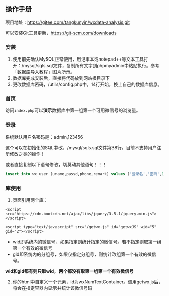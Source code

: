 ## 操作手册

项目地址：https://gitee.com/tangkunyin/wxdata-analysis.git

可以安装Git工具更新，https://git-scm.com/downloads

### 安装

1. 使用前先确认MySQL正常使用，用记事本或notepad++等文本工具打开：/mysql/sqls.sql文件，复制所有文字到phpmyadmin中粘贴执行。参考「数据库导入教程」图片所示。
2. 数据库完成安装后，直接将代码放到网站根目录下
3. 更改数据库密码，/utils/config.php中，14行开始，换上自己的数据库信息。

### 首页

访问`index.php`可以**演示**数据库中第一组第一个可用微信号的浏览量。

### 登录

系统默认用户名密码是：admin,123456

这个可以在初始化的SQL中改，/mysql/sqls.sql文件第38行。目前不支持用户注册修改之类的操作！

或者直接复制以下语句修改，切莫动其他语句！！！

```sql
insert into wx_user (uname,passd,phone,remark) values ('登录名','密码',13012345678, 'just a test data');
```

### 库使用

1. 页面引用两个库：

```
<script src="https://cdn.bootcdn.net/ajax/libs/jquery/3.5.1/jquery.min.js"></script>

<script type="text/javascript" src="/getwx.js" id="getwxJS" wid="5" gid="2"></script>
```

- wid即系统内的微信号，如果指定则统计指定的微信号。若不指定则取第一组第一个有效的微信号
- gid即系统内的分组号，如果仅指定分组号，则统计改组第一个有效的微信号。

**wid和gid都有则只取wid，两个都没有取第一组第一个有效微信号**


2. 你的html中自定义一个元素，id为wxNumTextContainer。调用getwx.js后，将会在指定容器内显示并统计该微信号码
